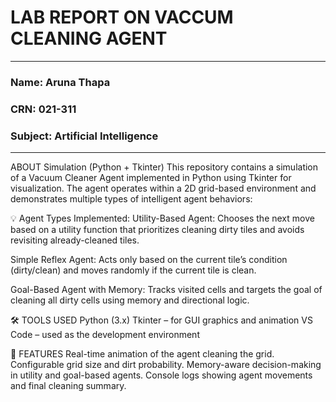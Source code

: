 # LAB REPORT ON VACCUM CLEANING AGENT 
***
### Name: Aruna Thapa 
### CRN: 021-311
### Subject: Artificial Intelligence 
***
ABOUT
Simulation (Python + Tkinter) This repository contains a simulation of a Vacuum Cleaner Agent implemented in Python using Tkinter for visualization. The agent operates within a 2D grid-based environment and demonstrates multiple types of intelligent agent behaviors:

💡 Agent Types Implemented:
Utility-Based Agent: Chooses the next move based on a utility function that prioritizes cleaning dirty tiles and avoids revisiting already-cleaned tiles.

Simple Reflex Agent: Acts only based on the current tile’s condition (dirty/clean) and moves randomly if the current tile is clean.

Goal-Based Agent with Memory: Tracks visited cells and targets the goal of cleaning all dirty cells using memory and directional logic.

🛠 TOOLS USED
Python (3.x)
Tkinter – for GUI graphics and animation
VS Code – used as the development environment

🧠 FEATURES
Real-time animation of the agent cleaning the grid.
Configurable grid size and dirt probability.
Memory-aware decision-making in utility and goal-based agents.
Console logs showing agent movements and final cleaning summary.

